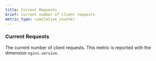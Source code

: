 ```yaml
---
title: Current Requests
brief: Current number of client requests
metric_type: cumulative_counter
---
```

### Current Requests
The current number of client requests. This metric is reported with the dimension `nginx.version`.
